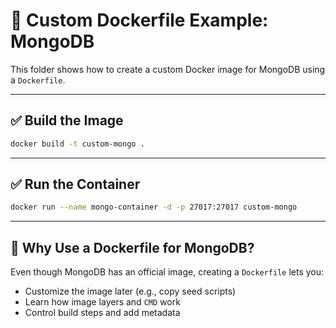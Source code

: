 # 🧱 Custom Dockerfile Example: MongoDB

This folder shows how to create a custom Docker image for MongoDB using a `Dockerfile`.

---

## ✅ Build the Image

```bash
docker build -t custom-mongo .
```

---

## ✅ Run the Container

```bash
docker run --name mongo-container -d -p 27017:27017 custom-mongo
```

---

## 🧠 Why Use a Dockerfile for MongoDB?

Even though MongoDB has an official image, creating a `Dockerfile` lets you:

- Customize the image later (e.g., copy seed scripts)
- Learn how image layers and `CMD` work
- Control build steps and add metadata
